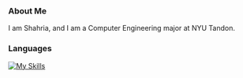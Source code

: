 <!--
**abeeds/abeeds** is a ✨ _special_ ✨ repository because its `README.md` (this file) appears on your GitHub profile.

Here are some ideas to get you started:

- 🔭 I’m currently working on ...
- 🌱 I’m currently learning ...
- 👯 I’m looking to collaborate on ...
- 🤔 I’m looking for help with ...
- 💬 Ask me about ...
- 📫 How to reach me: ...
- 😄 Pronouns: ...
- ⚡ Fun fact: ...
-->
### About Me
I am Shahria, and I am a Computer Engineering major at NYU Tandon.

### Languages
[![My Skills](https://skillicons.dev/icons?i=py,c,cpp,js,php,html,css)](https://skillicons.dev)

